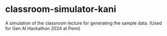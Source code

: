 # classroom-simulator-kani
A simulation of the classroom lecture for generating the sample data. (Used for Gen AI Hackathon 2024 at Penn)
